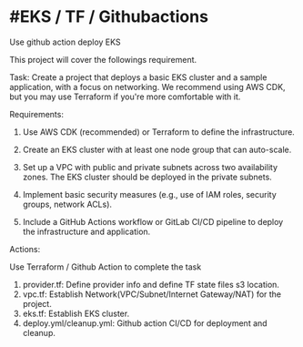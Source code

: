 # #EKS / TF / Githubactions

Use github action deploy EKS

This project will cover the followings requirement. 

Task:
Create a project that deploys a basic EKS cluster and a sample application, with a focus on networking. We recommend using AWS CDK, but you may use Terraform if you're more comfortable with it.

Requirements:

1. Use AWS CDK (recommended) or Terraform to define the infrastructure.

2. Create an EKS cluster with at least one node group that can auto-scale.

3. Set up a VPC with public and private subnets across two availability zones. The EKS cluster should be deployed in the private subnets.

5. Implement basic security measures (e.g., use of IAM roles, security groups, network ACLs).

7. Include a GitHub Actions workflow or GitLab CI/CD pipeline to deploy the infrastructure and application.

Actions:

Use Terraform / Github Action to complete the task

1. provider.tf: Define provider info and define TF state files s3 location.
2. vpc.tf: Establish Network(VPC/Subnet/Internet Gateway/NAT) for the project.
3. eks.tf: Establish EKS cluster.
4. deploy.yml/cleanup.yml: Github action CI/CD for deployment and cleanup.